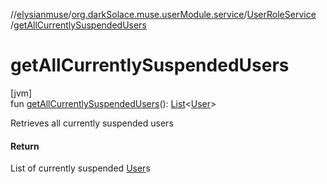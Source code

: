 //[elysianmuse](../../../index.md)/[org.darkSolace.muse.userModule.service](../index.md)/[UserRoleService](index.md)
/[getAllCurrentlySuspendedUsers](get-all-currently-suspended-users.md)

# getAllCurrentlySuspendedUsers

[jvm]\
fun [getAllCurrentlySuspendedUsers](get-all-currently-suspended-users.md)(): [List](https://kotlinlang.org/api/latest/jvm/stdlib/kotlin.collections/-list/index.html)&lt;[User](
../../org.darkSolace.muse.userModule.model/-user/index.md)&gt;

Retrieves all currently suspended users

#### Return

List of currently suspended [User](../../org.darkSolace.muse.userModule.model/-user/index.md)s
